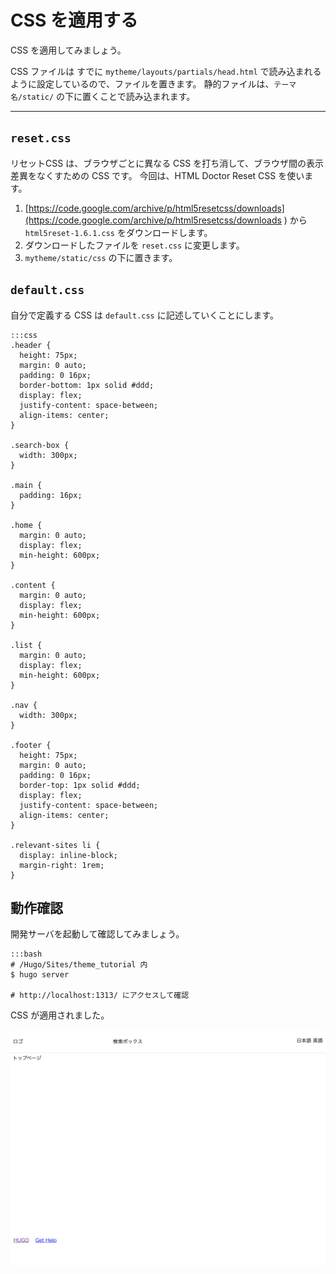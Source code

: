 # CSS を適用する

CSS を適用してみましょう。

CSS ファイルは すでに `mytheme/layouts/partials/head.html` で読み込まれるように設定しているので、ファイルを置きます。
静的ファイルは、`テーマ名/static/` の下に置くことで読み込まれます。

---

## `reset.css`

リセットCSS は、ブラウザごとに異なる CSS を打ち消して、ブラウザ間の表示差異をなくすための CSS です。
今回は、HTML Doctor Reset CSS を使います。

1. [https://code.google.com/archive/p/html5resetcss/downloads](https://code.google.com/archive/p/html5resetcss/downloads
) から `html5reset-1.6.1.css` をダウンロードします。
2. ダウンロードしたファイルを `reset.css` に変更します。
3. `mytheme/static/css` の下に置きます。

## `default.css`

自分で定義する CSS は `default.css` に記述していくことにします。

    :::css
    .header {
      height: 75px;
      margin: 0 auto;
      padding: 0 16px;
      border-bottom: 1px solid #ddd;
      display: flex;
      justify-content: space-between;
      align-items: center;
    }

    .search-box {
      width: 300px;
    }

    .main {
      padding: 16px;
    }

    .home {
      margin: 0 auto;
      display: flex;
      min-height: 600px;
    }

    .content {
      margin: 0 auto;
      display: flex;
      min-height: 600px;
    }

    .list {
      margin: 0 auto;
      display: flex;
      min-height: 600px;
    }

    .nav {
      width: 300px;
    }

    .footer {
      height: 75px;
      margin: 0 auto;
      padding: 0 16px;
      border-top: 1px solid #ddd;
      display: flex;
      justify-content: space-between;
      align-items: center;
    }

    .relevant-sites li {
      display: inline-block;
      margin-right: 1rem;
    }

## 動作確認

開発サーバを起動して確認してみましょう。

    :::bash
    # /Hugo/Sites/theme_tutorial 内
    $ hugo server

    # http://localhost:1313/ にアクセスして確認

CSS が適用されました。

![ホームページ](img/03_css_index.png)
